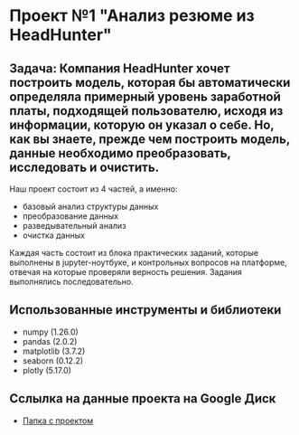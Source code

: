 # Проект №1 "Анализ резюме из HeadHunter"

## Задача: Компания HeadHunter хочет построить модель, которая бы автоматически определяла примерный уровень заработной платы, подходящей пользователю, исходя из информации, которую он указал о себе. Но, как вы знаете, прежде чем построить модель, данные необходимо преобразовать, исследовать и очистить. 


Наш проект состоит из 4 частей, а именно:
* базовый анализ структуры данных
* преобразование данных
* разведывательный анализ 
* очистка данных

Каждая часть состоит из блока практических заданий, которые выполнены в jupyter-ноутбуке, и контрольных вопросов на платформе, отвечая на которые проверяли верность решения. Задания выполнялись последовательно.




## Использованные инструменты и библиотеки
* numpy (1.26.0)
* pandas (2.0.2)
* matplotlib (3.7.2)
* seaborn (0.12.2)
* plotly (5.17.0)

## Сслылка на данные проекта на Google Диск

* [Папка с проектом](https://drive.google.com/drive/folders/1oCXCCfJZ59hlep9pMF193lfdDaRnCBLu?usp=sharing)




